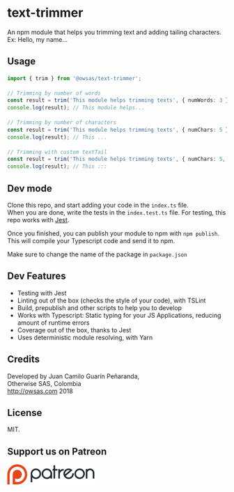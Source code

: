 # text-trimmer

An npm module that helps you trimming text and adding tailing characters. Ex: Hello, my name...

## Usage

```ts
import { trim } from '@owsas/text-trimmer';

// Trimming by number of words
const result = trim('This module helps trimming texts', { numWords: 3 });
console.log(result); // This module helps...

// Trimming by number of characters
const result = trim('This module helps trimming texts', { numChars: 5 });
console.log(result); // This ...

// Trimming with custom textTail
const result = trim('This module helps trimming texts', { numChars: 5, textTail: ':::' });
console.log(result); // This :::
```

## Dev mode

Clone this repo, and start adding your code in the `index.ts` file.  
When you are done, write the tests in the `index.test.ts` file. For testing, this repo works with [Jest](https://facebook.github.io/jest/).

Once you finished, you can publish your module to npm with `npm publish`. This will compile your Typescript code
and send it to npm.

Make sure to change the name of the package in `package.json`

## Dev Features
* Testing with Jest
* Linting out of the box (checks the style of your code), with TSLint
* Build, prepublish and other scripts to help you to develop
* Works with Typescript: Static typing for your JS Applications, reducing amount of runtime errors
* Coverage out of the box, thanks to Jest
* Uses deterministic module resolving, with Yarn

## Credits

Developed by Juan Camilo Guarín Peñaranda,  
Otherwise SAS, Colombia  
http://owsas.com
2018

## License 

MIT.

## Support us on Patreon 
[![patreon](./repo/patreon.png)](https://patreon.com/owsas)
